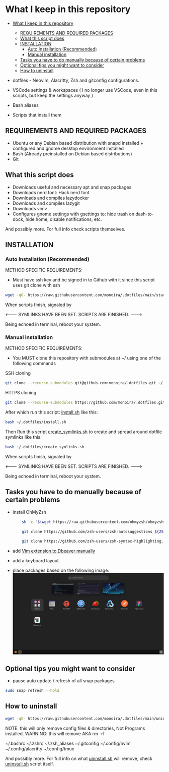 # What I keep in this repository

<!--toc:start-->

- [What I keep in this repository](#what-i-keep-in-this-repository)

  - [REQUIREMENTS AND REQUIRED PACKAGES](#requirements-and-required-packages)
  - [What this script does](#what-this-script-does)
  - [INSTALLATION](#installation)
    - [Auto Installation (Recommended)](#auto-installation-recommended)
    - [Manual installation](#manual-installation)
  - [Tasks you have to do manually because of certain problems](#tasks-you-have-to-do-manually-because-of-certain-problems)
  - [Optional tips you might want to consider](#optional-tips-you-might-want-to-consider)
  - [How to uninstall](#how-to-uninstall)
  <!--toc:end-->

- dotfiles - Neovim, Alacritty, Zsh and gitconfig configurations.
- VSCode settings & workspaces
  ( I no longer use VSCode, even in this scripts, but keep the settings anyway )
- Bash aliases
- Scripts that install them

## REQUIREMENTS AND REQUIRED PACKAGES

- Ubuntu or any Debian based distribution with snapd installed + configured and
  gnome desktop environment installed
- Bash (Already preinstalled on Debian based distributions)
- Git

## What this script does

- Downloads useful and necessary apt and snap packages
- Downloads nerd font: Hack nerd font
- Downloads and compiles lazydocker
- Downloads and compiles lazygit
- Downloads vimv
- Configures gnome settings with gsettings to:
  hide trash on dash-to-dock, hide home, disable notifications, etc.

And possibly more. For full info check scripts themselves.

## INSTALLATION

### Auto Installation (Recommended)

METHOD SPECIFIC REQUIREMENTS:

- Must have ssh key and be signed in to Github with it
  since this script uses git clone with ssh

```bash
wget -qO- https://raw.githubusercontent.com/monoira/.dotfiles/main/start.sh | bash
```

When scripts finish, signaled by

<--- SYMLINKS HAVE BEEN SET. SCRIPTS ARE FINISHED. --->

Being echoed in terminal, reboot your system.

### Manual installation

METHOD SPECIFIC REQUIREMENTS:

- You MUST clone this repository with submodules at ~/ using one of the following commands

SSH cloning

```bash
git clone --recurse-submodules git@github.com:monoira/.dotfiles.git ~/.dotfiles
```

HTTPS cloning

```bash
git clone --recurse-submodules https://github.com/monoira/.dotfiles.git ~/.dotfiles
```

After which run this script: [install.sh](./install.sh) like this:

```bash
bash ~/.dotfiles/install.sh
```

Then Run this script [create_symlinks.sh](./create_symlinks.sh) to create
and spread around dotfile symlinks like this:

```bash
bash ~/.dotfiles/create_symlinks.sh
```

When scripts finish, signaled by

<--- SYMLINKS HAVE BEEN SET. SCRIPTS ARE FINISHED. --->

Being echoed in terminal, reboot your system.

## Tasks you have to do manually because of certain problems

- install OhMyZsh

  ```bash
      sh -c "$(wget https://raw.githubusercontent.com/ohmyzsh/ohmyzsh/master/tools/install.sh -O -)"
  ```

  ```bash
      git clone https://github.com/zsh-users/zsh-autosuggestions ${ZSH_CUSTOM:-~/.oh-my-zsh/custom}/plugins/zsh-autosuggestions
  ```

  ```bash
      git clone https://github.com/zsh-users/zsh-syntax-highlighting.git ${ZSH_CUSTOM:-~/.oh-my-zsh/custom}/plugins/zsh-syntax-highlighting
  ```

- add [Vim extension to Dbeaver manually](https://www.youtube.com/watch?v=soznrFTtL2s)
- add a keyboard layout
- place packages based on the following image:
  ![Image of packages on Ubuntu](./_docs/packages.png)

## Optional tips you might want to consider

- pause auto update / refresh of all snap packages

```bash
sudo snap refresh --hold
```

## How to uninstall

```bash
wget -qO- https://raw.githubusercontent.com/monoira/.dotfiles/main/uninstall.sh | bash
```

NOTE: this will only remove config files & directories, Not Programs installed.
WARNING: this will remove AKA rm -rf

~/.bashrc
~/.zshrc
~/.zsh_aliases
~/.gitconfig
~/.config/nvim
~/.config/alacritty
~/.config/tmux

And possibly more.
For full info on what [uninstall.sh](./uninstall.sh) will remove,
check [uninstall.sh](./uninstall.sh) script itself.
